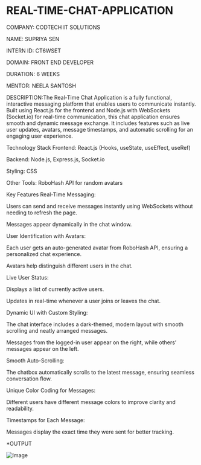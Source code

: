# REAL-TIME-CHAT-APPLICATION

COMPANY: CODTECH IT SOLUTIONS

NAME: SUPRIYA SEN

INTERN ID: CT6WSET

DOMAIN: FRONT END DEVELOPER

DURATION: 6 WEEKS

MENTOR: NEELA SANTOSH

DESCRIPTION:The Real-Time Chat Application is a fully functional, interactive messaging platform that enables users to communicate instantly. Built using React.js for the frontend and Node.js with WebSockets (Socket.io) for real-time communication, this chat application ensures smooth and dynamic message exchange. It includes features such as live user updates, avatars, message timestamps, and automatic scrolling for an engaging user experience.

Technology Stack
Frontend: React.js (Hooks, useState, useEffect, useRef)

Backend: Node.js, Express.js, Socket.io

Styling: CSS

Other Tools: RoboHash API for random avatars

Key Features
Real-Time Messaging:

Users can send and receive messages instantly using WebSockets without needing to refresh the page.

Messages appear dynamically in the chat window.

User Identification with Avatars:

Each user gets an auto-generated avatar from RoboHash API, ensuring a personalized chat experience.

Avatars help distinguish different users in the chat.

Live User Status:

Displays a list of currently active users.

Updates in real-time whenever a user joins or leaves the chat.

Dynamic UI with Custom Styling:

The chat interface includes a dark-themed, modern layout with smooth scrolling and neatly arranged messages.

Messages from the logged-in user appear on the right, while others’ messages appear on the left.

Smooth Auto-Scrolling:

The chatbox automatically scrolls to the latest message, ensuring seamless conversation flow.

Unique Color Coding for Messages:

Different users have different message colors to improve clarity and readability.

Timestamps for Each Message:

Messages display the exact time they were sent for better tracking.

*OUTPUT

![Image](https://github.com/user-attachments/assets/44283a2f-d65e-4154-ab8c-99700c096c54)
